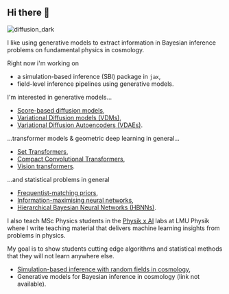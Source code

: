 ## Hi there 👋

![diffusion_dark](https://github.com/user-attachments/assets/37efcfc2-2995-4d2f-940f-be841a86a580)

I like using generative models to extract information in Bayesian inference problems on fundamental physics in cosmology.

Right now i'm working on
* a simulation-based inference (SBI) package in `jax`,
* field-level inference pipelines using generative models.

I'm interested in generative models...
* [Score-based diffusion models](https://github.com/homerjed/sgm),
* [Variational Diffusion models (VDMs)](https://github.com/homerjed/vdm),
* [Variational Diffusion Autoencoders (VDAEs)](https://github.com/homerjed/vdae).

...transformer models & geometric deep learning in general...
* [Set Transformers](https://github.com/homerjed/set_transformer),
* [Compact Convolutional Transformers](https://github.com/schmrlng/cct),
* [Vision transformers](https://github.com/homerjed/simple_vision_transformer).

...and statistical problems in general
* [Frequentist-matching priors](https://github.com/homerjed/frequentist_matching_priors),
* [Information-maximising neural networks](https://github.com/homerjed/imnn),
* [Hierarchical Bayesian Neural Networks (HBNNs)](https://github.com/homerjed/hbnn).

I also teach MSc Physics students in the [Physik x AI](https://www.physik.lmu.de/en/studies/study-programs/ai-in-physics.html) labs at LMU Physik where I write teaching material that delivers machine learning insights from problems in physics. 

My goal is to show students cutting edge algorithms and statistical methods that they will not learn anywhere else.

* [Simulation-based inference with random fields in cosmology](https://github.com/homerjed/grf_lab),
* Generative models for Bayesian inference in cosmology (link not available).
